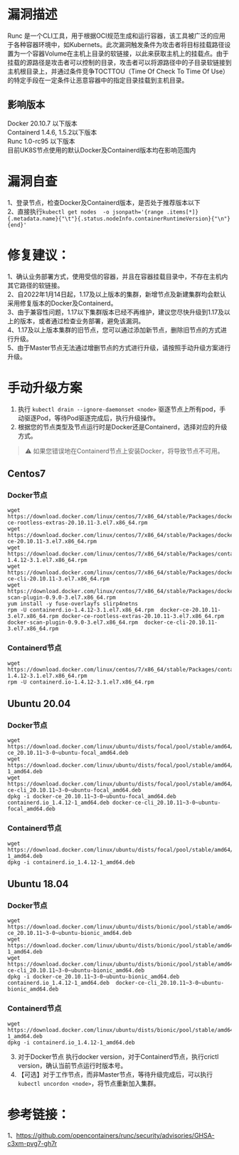 # 漏洞描述      
Runc 是一个CLI工具，用于根据OCI规范生成和运行容器，该工具被广泛的应用于各种容器环境中，如Kubernets。此次漏洞触发条件为攻击者将目标挂载路径设置为一个容器Volume在主机上目录的软链接，以此来获取主机上的挂载点。由于挂载的源路径是攻击者可以控制的目录，攻击者可以将源路径中的子目录软链接到主机根目录上，并通过条件竞争TOCTTOU（Time Of Check To Time Of Use）的特定手段在一定条件让恶意容器中的指定目录挂载到主机目录。      
## 影响版本      
Docker 20.10.7 以下版本      
Containerd 1.4.6, 1.5.2以下版本      
Runc 1.0-rc95 以下版本      
目前UK8S节点使用的默认Docker及Containerd版本均在影响范围内 
     
# 漏洞自查      
1、登录节点，检查Docker及Containerd版本，是否处于推荐版本以下      
2、直接执行`kubectl get nodes  -o jsonpath='{range .items[*]}{.metadata.name}{"\t"}{.status.nodeInfo.containerRuntimeVersion}{"\n"}{end}'`      

# 修复建议：      
1、确认业务部署方式，使用受信的容器，并且在容器挂载目录中，不存在主机内其它路径的软链接。      
2、自2022年1月14日起，1.17及以上版本的集群，新增节点及新建集群均会默认采用修复版本的Docker及Containerd。      
3、由于兼容性问题，1.17以下集群版本已经不再维护，建议您尽快升级到1.17及以上的版本，或者通过检查业务部署，避免该漏洞。      
4、1.17及以上版本集群的旧节点，您可以通过添加新节点，删除旧节点的方式进行升级。   
5、由于Master节点无法通过增删节点的方式进行升级，请按照手动升级方案进行升级。  
    
# 手动升级方案      
1. 执行 `kubectl drain --ignore-daemonset <node>` 驱逐节点上所有pod，手动驱逐Pod，等待Pod驱逐完成后，执行升级操作。      
2. 根据您的节点类型及节点运行时是Docker还是Containerd，选择对应的升级方式。
> ⚠️ 如果您错误地在Containerd节点上安装Docker，将导致节点不可用。
     
## Centos7       
### Docker节点      
```
wget https://download.docker.com/linux/centos/7/x86_64/stable/Packages/docker-ce-rootless-extras-20.10.11-3.el7.x86_64.rpm
wget https://download.docker.com/linux/centos/7/x86_64/stable/Packages/docker-ce-20.10.11-3.el7.x86_64.rpm
wget https://download.docker.com/linux/centos/7/x86_64/stable/Packages/containerd.io-1.4.12-3.1.el7.x86_64.rpm
wget https://download.docker.com/linux/centos/7/x86_64/stable/Packages/docker-ce-cli-20.10.11-3.el7.x86_64.rpm
wget https://download.docker.com/linux/centos/7/x86_64/stable/Packages/docker-scan-plugin-0.9.0-3.el7.x86_64.rpm
yum install -y fuse-overlayfs slirp4netns
rpm -U containerd.io-1.4.12-3.1.el7.x86_64.rpm  docker-ce-20.10.11-3.el7.x86_64.rpm docker-ce-rootless-extras-20.10.11-3.el7.x86_64.rpm   docker-scan-plugin-0.9.0-3.el7.x86_64.rpm  docker-ce-cli-20.10.11-3.el7.x86_64.rpm
```
### Containerd节点
```
wget https://download.docker.com/linux/centos/7/x86_64/stable/Packages/containerd.io-1.4.12-3.1.el7.x86_64.rpm
rpm -U containerd.io-1.4.12-3.1.el7.x86_64.rpm
```

## Ubuntu 20.04   
### Docker节点
```
wget https://download.docker.com/linux/ubuntu/dists/focal/pool/stable/amd64/docker-ce_20.10.11~3-0~ubuntu-focal_amd64.deb
wget https://download.docker.com/linux/ubuntu/dists/focal/pool/stable/amd64/containerd.io_1.4.12-1_amd64.deb
wget https://download.docker.com/linux/ubuntu/dists/focal/pool/stable/amd64/docker-ce-cli_20.10.11~3-0~ubuntu-focal_amd64.deb
dpkg -i docker-ce_20.10.11~3-0~ubuntu-focal_amd64.deb containerd.io_1.4.12-1_amd64.deb docker-ce-cli_20.10.11~3-0~ubuntu-focal_amd64.deb
```
### Containerd节点
```
wget https://download.docker.com/linux/ubuntu/dists/focal/pool/stable/amd64/containerd.io_1.4.12-1_amd64.deb
dpkg -i containerd.io_1.4.12-1_amd64.deb
```

## Ubuntu 18.04  
### Docker节点
```
wget https://download.docker.com/linux/ubuntu/dists/bionic/pool/stable/amd64/docker-ce_20.10.11~3-0~ubuntu-bionic_amd64.deb
wget https://download.docker.com/linux/ubuntu/dists/bionic/pool/stable/amd64/containerd.io_1.4.12-1_amd64.deb
wget https://download.docker.com/linux/ubuntu/dists/bionic/pool/stable/amd64/docker-ce-cli_20.10.11~3-0~ubuntu-bionic_amd64.deb
dpkg -i docker-ce_20.10.11~3-0~ubuntu-bionic_amd64.deb  containerd.io_1.4.12-1_amd64.deb  docker-ce-cli_20.10.11~3-0~ubuntu-bionic_amd64.deb
```
### Containerd节点      
```
wget https://download.docker.com/linux/ubuntu/dists/bionic/pool/stable/amd64/containerd.io_1.4.12-1_amd64.deb
dpkg -i containerd.io_1.4.12-1_amd64.deb
```      
3. 对于Docker节点 执行docker version，对于Containerd节点，执行crictl version，确认当前节点运行时版本号。      
4. 【可选】对于工作节点，而非Master节点，等待升级完成后，可以执行`kubectl uncordon <node>`，将节点重新加入集群。 
     
# 参考链接：      
1、https://github.com/opencontainers/runc/security/advisories/GHSA-c3xm-pvg7-gh7r
